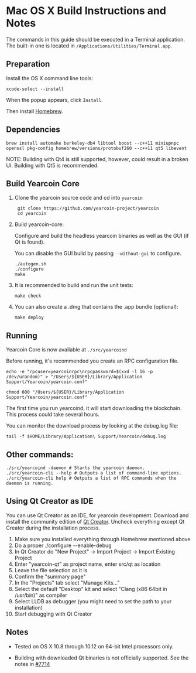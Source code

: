 Mac OS X Build Instructions and Notes
====================================
The commands in this guide should be executed in a Terminal application.
The built-in one is located in `/Applications/Utilities/Terminal.app`.

Preparation
-----------
Install the OS X command line tools:

`xcode-select --install`

When the popup appears, click `Install`.

Then install [Homebrew](http://brew.sh).

Dependencies
----------------------

    brew install automake berkeley-db4 libtool boost --c++11 miniupnpc openssl pkg-config homebrew/versions/protobuf260 --c++11 qt5 libevent

NOTE: Building with Qt4 is still supported, however, could result in a broken UI. Building with Qt5 is recommended.

Build Yearcoin Core
------------------------

1. Clone the yearcoin source code and cd into `yearcoin`

        git clone https://github.com/yearcoin-project/yearcoin
        cd yearcoin

2.  Build yearcoin-core:

    Configure and build the headless yearcoin binaries as well as the GUI (if Qt is found).

    You can disable the GUI build by passing `--without-gui` to configure.

        ./autogen.sh
        ./configure
        make

3.  It is recommended to build and run the unit tests:

        make check

4.  You can also create a .dmg that contains the .app bundle (optional):

        make deploy

Running
-------

Yearcoin Core is now available at `./src/yearcoind`

Before running, it's recommended you create an RPC configuration file.

    echo -e "rpcuser=yearcoinrpc\nrpcpassword=$(xxd -l 16 -p /dev/urandom)" > "/Users/${USER}/Library/Application Support/Yearcoin/yearcoin.conf"

    chmod 600 "/Users/${USER}/Library/Application Support/Yearcoin/yearcoin.conf"

The first time you run yearcoind, it will start downloading the blockchain. This process could take several hours.

You can monitor the download process by looking at the debug.log file:

    tail -f $HOME/Library/Application\ Support/Yearcoin/debug.log

Other commands:
-------

    ./src/yearcoind -daemon # Starts the yearcoin daemon.
    ./src/yearcoin-cli --help # Outputs a list of command-line options.
    ./src/yearcoin-cli help # Outputs a list of RPC commands when the daemon is running.

Using Qt Creator as IDE
------------------------
You can use Qt Creator as an IDE, for yearcoin development.
Download and install the community edition of [Qt Creator](https://www.qt.io/download/).
Uncheck everything except Qt Creator during the installation process.

1. Make sure you installed everything through Homebrew mentioned above
2. Do a proper ./configure --enable-debug
3. In Qt Creator do "New Project" -> Import Project -> Import Existing Project
4. Enter "yearcoin-qt" as project name, enter src/qt as location
5. Leave the file selection as it is
6. Confirm the "summary page"
7. In the "Projects" tab select "Manage Kits..."
8. Select the default "Desktop" kit and select "Clang (x86 64bit in /usr/bin)" as compiler
9. Select LLDB as debugger (you might need to set the path to your installation)
10. Start debugging with Qt Creator

Notes
-----

* Tested on OS X 10.8 through 10.12 on 64-bit Intel processors only.

* Building with downloaded Qt binaries is not officially supported. See the notes in [#7714](https://github.com/bitcoin/bitcoin/issues/7714)
